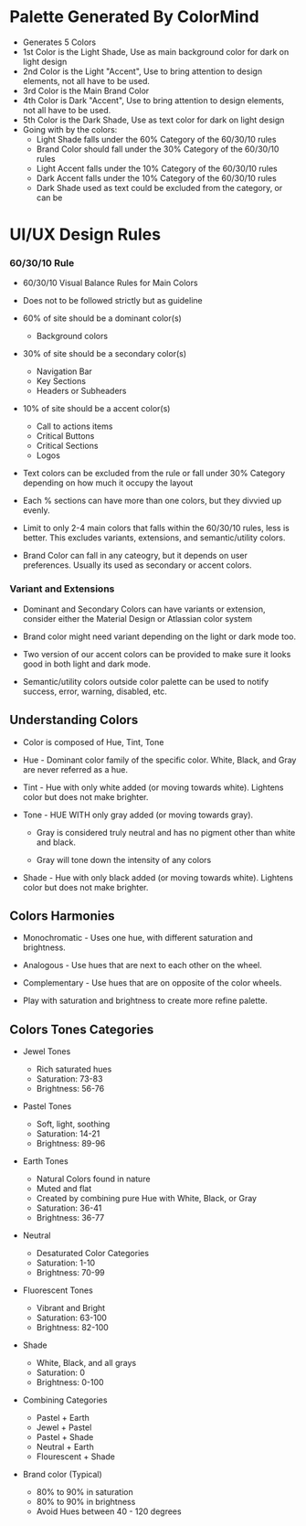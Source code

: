 # Palette Generated By ColorMind

-   Generates 5 Colors
-   1st Color is the Light Shade, Use as main background color for dark on light design
-   2nd Color is the Light "Accent", Use to bring attention to design elements, not all have to be used.
-   3rd Color is the Main Brand Color
-   4th Color is Dark "Accent", Use to bring attention to design elements, not all have to be used.
-   5th Color is the Dark Shade, Use as text color for dark on light design
-   Going with by the colors:
    -   Light Shade falls under the 60% Category of the 60/30/10 rules
    -   Brand Color should fall under the 30% Category of the 60/30/10 rules
    -   Light Accent falls under the 10% Category of the 60/30/10 rules
    -   Dark Accent falls under the 10% Category of the 60/30/10 rules
    -   Dark Shade used as text could be excluded from the category, or can be

# UI/UX Design Rules

### 60/30/10 Rule

-   60/30/10 Visual Balance Rules for Main Colors

-   Does not to be followed strictly but as guideline

-   60% of site should be a dominant color(s)

    -   Background colors

-   30% of site should be a secondary color(s)

    -   Navigation Bar
    -   Key Sections
    -   Headers or Subheaders

-   10% of site should be a accent color(s)
    -   Call to actions items
    -   Critical Buttons
    -   Critical Sections
    -   Logos
-   Text colors can be excluded from the rule or fall under 30% Category depending on how much it occupy the layout
-   Each % sections can have more than one colors, but they divvied up evenly.
-   Limit to only 2-4 main colors that falls within the 60/30/10 rules, less is better. This excludes variants, extensions, and semantic/utility colors.

-   Brand Color can fall in any cateogry, but it depends on user preferences. Usually its used as secondary or accent colors.

### Variant and Extensions

-   Dominant and Secondary Colors can have variants or extension, consider either the Material Design or Atlassian color system

-   Brand color might need variant depending on the light or dark mode too.

-   Two version of our accent colors can be provided to make sure it looks good in both light and dark mode.

-   Semantic/utility colors outside color palette can be used to notify success, error, warning, disabled, etc.

## Understanding Colors

-   Color is composed of Hue, Tint, Tone

-   Hue - Dominant color family of the specific color. White, Black, and Gray are never referred as a hue.

-   Tint - Hue with only white added (or moving towards white). Lightens color but does not make brighter.

-   Tone - HUE WITH only gray added (or moving towards gray).

    -   Gray is considered truly neutral and has no pigment other than white and black.

    -   Gray will tone down the intensity of any colors

-   Shade - Hue with only black added (or moving towards white). Lightens color but does not make brighter.

## Colors Harmonies

-   Monochromatic - Uses one hue, with different saturation and brightness.

-   Analogous - Use hues that are next to each other on the wheel.

-   Complementary - Use hues that are on opposite of the color wheels.

-   Play with saturation and brightness to create more refine palette.

## Colors Tones Categories

-   Jewel Tones

    -   Rich saturated hues
    -   Saturation: 73-83
    -   Brightness: 56-76

-   Pastel Tones

    -   Soft, light, soothing
    -   Saturation: 14-21
    -   Brightness: 89-96

-   Earth Tones

    -   Natural Colors found in nature
    -   Muted and flat
    -   Created by combining pure Hue with White, Black, or Gray
    -   Saturation: 36-41
    -   Brightness: 36-77

-   Neutral

    -   Desaturated Color Categories
    -   Saturation: 1-10
    -   Brightness: 70-99

-   Fluorescent Tones

    -   Vibrant and Bright
    -   Saturation: 63-100
    -   Brightness: 82-100

-   Shade

    -   White, Black, and all grays
    -   Saturation: 0
    -   Brightness: 0-100

-   Combining Categories

    -   Pastel + Earth
    -   Jewel + Pastel
    -   Pastel + Shade
    -   Neutral + Earth
    -   Flourescent + Shade

-   Brand color (Typical)
    -   80% to 90% in saturation
    -   80% to 90% in brightness
    -   Avoid Hues between 40 - 120 degrees
